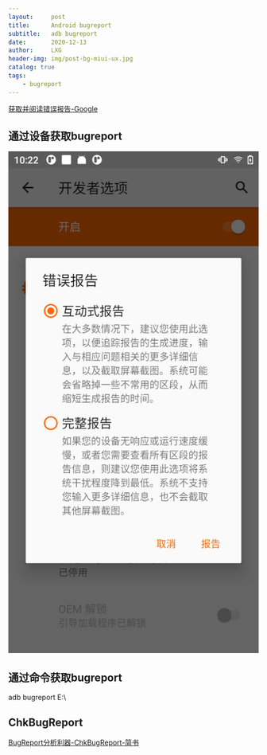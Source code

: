 ```yaml
---
layout:     post
title:      Android bugreport
subtitle:   adb bugreport
date:       2020-12-13
author:     LXG
header-img: img/post-bg-miui-ux.jpg
catalog: true
tags:
    - bugreport
---
```


[获取并阅读错误报告-Google](https://developer.android.google.cn/studio/debug/bug-report?hl=zh-cn)

## 通过设备获取bugreport

![device_bugreport](/images/device_bugreport.png)

## 通过命令获取bugreport

adb bugreport E:\

## ChkBugReport

[BugReport分析利器-ChkBugReport-简书](https://www.jianshu.com/p/9c4a8642ccbf)


